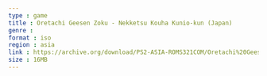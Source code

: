 ```yaml
---
type : game
title : Oretachi Geesen Zoku - Nekketsu Kouha Kunio-kun (Japan)
genre : 
format : iso
region : asia
link : https://archive.org/download/PS2-ASIA-ROMS321COM/Oretachi%20Geesen%20Zoku%20-%20Nekketsu%20Kouha%20Kunio-kun%20%28Japan%29.7z
size : 16MB
---
```

